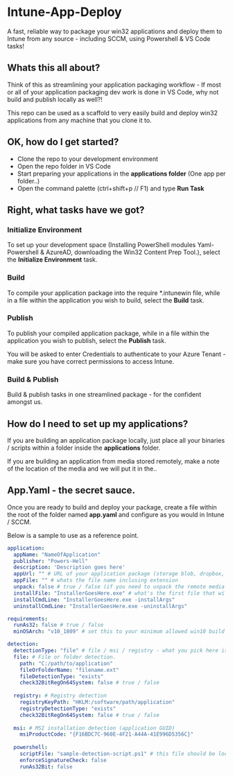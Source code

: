 # Intune-App-Deploy

A fast, reliable way to package your win32 applications and deploy them to Intune from any source - including SCCM, using Powershell & VS Code tasks!

## Whats this all about?

Think of this as streamlining your application packaging workflow - If most or all of your application packaging dev work is done in VS Code, why not build and publish locally as well?!

This repo can be used as a scaffold to very easily build and deploy win32 applications from any machine that you clone it to.

## OK, how do I get started?

- Clone the repo to your development environment
- Open the repo folder in VS Code
- Start preparing your applications in the **applications folder** (One app per folder..)
- Open the command palette (ctrl+shift+p // F1) and type **Run Task**

## Right, what tasks have we got?

### Initialize Environment

To set up your development space (Installing PowerShell modules Yaml-Powershell & AzureAD, downloading the Win32 Content Prep Tool.), select the **Initialize Environment** task.

### Build

To compile your application package into the require *.intunewin file, while in a file within the application you wish to build, select the **Build** task.

### Publish

To publish your compiled application package, while in a file within the application you wish to publish, select the **Publish** task.

You will be asked to enter Credentials to authenticate to your Azure Tenant - make sure you have correct permissions to access Intune.

### Build & Publish

Build & publish tasks in one streamlined package - for the confident amongst us.

## How do I need to set up my applications?

If you are building an application package locally, just place all your binaries / scripts within a folder inside the **applications** folder.

If you are building an application from media stored remotely, make a note of the location of the media and we will put it in the..


## App.Yaml - the secret sauce.

Once you are ready to build and deploy your package, create a file within the root of the folder named **app.yaml** and configure as you would in Intune / SCCM.

Below is a sample to use as a reference point.

``` yaml
application:
  appName: "NameOfApplication"
  publisher: "Powers-Hell"
  description: 'Description goes here'
  appUrl: "" # URL of your application package (storage blob, dropbox, whatever)
  appFile: "" # whats the file name inclusing extension
  unpack: false # true / false (if you need to unpack the remote media set to true, otherwise set to false)
  installFile: "InstallerGoesHere.exe" # what's the first file that will trigger the install (setup.exe, setup.msi, setup.ps1 etc)
  installCmdLine: "InstallerGoesHere.exe -installArgs"
  uninstallCmdLine: "InstallerGoesHere.exe -uninstallArgs"

requirements:
  runAs32: false # true / false
  minOSArch: "v10_1809" # set this to your minimum allowed win10 build

detection:
  detectionType: "file" # file / msi / registry - what you pick here is what detection method will be bundled into your application.
  file: # File or folder detection.
    path: "C:/path/to/application"
    fileOrFolderName: "filename.ext"
    fileDetectionType: "exists"
    check32BitRegOn64System: false # true / false
  
  registry: # Registry detection
    registryKeyPath: "HKLM:/software/path/application"
    registryDetectionType: "exists"
    check32BitRegOn64System: false # true / false
  
  msi: # MSI installation detection (application GUID)
    msiProductCode: "{F16BDC7C-960E-4F21-A44A-41E996D5356C}"
    
  powershell:
    scriptFile: "sample-detection-script.ps1" # this file should be located in the "detection scripts" folder
    enforceSignatureCheck: false
    runAs32Bit: false
```
